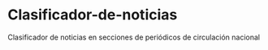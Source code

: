 # Clasificador-de-noticias
Clasificador de noticias en secciones de periódicos de circulación nacional
